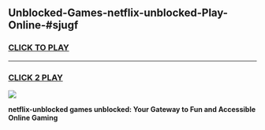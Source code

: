 
## Unblocked-Games-netflix-unblocked-Play-Online-#sjugf
<h3>
<a href="https://premium.freeplayer.one?title=netflix-unblocked&ref=27F">CLICK TO PLAY</a></h3>
<hr>

<h3>
<a href="https://premium.freeplayer.one?title=netflix-unblocked&ref=27F">CLICK 2 PLAY</a>
  
</h3>

<a href="https://premium.freeplayer.one?title=netflix-unblocked&ref=27F"><img src="https://clearcache.store/games.png"></a>


**netflix-unblocked games unblocked: Your Gateway to Fun and Accessible Online Gaming**
